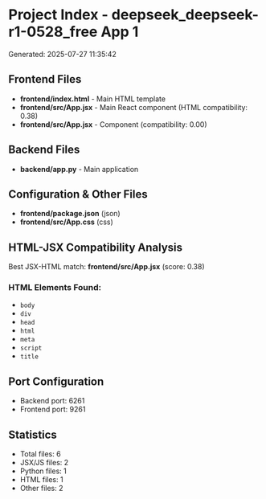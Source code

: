 # Project Index - deepseek_deepseek-r1-0528_free App 1

Generated: 2025-07-27 11:35:42

## Frontend Files

- **frontend/index.html** - Main HTML template
- **frontend/src/App.jsx** - Main React component (HTML compatibility: 0.38)
- **frontend/src/App.jsx** - Component (compatibility: 0.00)

## Backend Files

- **backend/app.py** - Main application

## Configuration & Other Files

- **frontend/package.json** (json)
- **frontend/src/App.css** (css)

## HTML-JSX Compatibility Analysis

Best JSX-HTML match: **frontend/src/App.jsx** (score: 0.38)

### HTML Elements Found:
- `body`
- `div`
- `head`
- `html`
- `meta`
- `script`
- `title`

## Port Configuration

- Backend port: 6261
- Frontend port: 9261

## Statistics

- Total files: 6
- JSX/JS files: 2
- Python files: 1
- HTML files: 1
- Other files: 2
